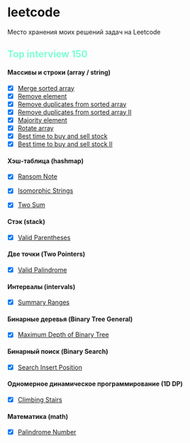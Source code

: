 # leetcode
Место хранения моих решений задач на Leetcode


## <aquamarine>Top interview 150<aquamarine>

#### **Массивы и строки (array / string)**

- [x] [Merge sorted array](arrayAndString/merge.go)
- [x] [Remove element](arrayAndString/removeElement.go)
- [x] [Remove duplicates from sorted array](arrayAndString/removeDuplicates.go)
- [x] [Remove duplicates from sorted array II](arrayAndString/removeDuplicatesII.go)
- [x] [Majority element](arrayAndString/majorityElement.go)
- [x] [Rotate array](arrayAndString/rotate.go)
- [x] [Best time to buy and sell stock](arrayAndString/maxProfit.go)
- [x] [Best time to buy and sell stock II](arrayAndString/maxProfitII.go)

#### **Хэш-таблица (hashmap)**
- [x] [Ransom Note](hashmap/canConstruct.go)
- [x] [Isomorphic Strings](hashmap/isIsomorphic.go)
- [x] [Two Sum](hashmap/twoSum.go)


#### **Стэк (stack)**
- [x] [Valid Parentheses](stack/isValid.go)


#### **Две точки (Two Pointers)**
- [x] [Valid Palindrome](twoPointers/isPalindrome.go)


#### **Интервалы (intervals)**
- [x] [Summary Ranges](intervals/summaryRanges.go)

#### **Бинарные деревья (Binary Tree General)**
- [x] [Maximum Depth of Binary Tree](binaryTreeGeneral/maxDepth.go)


#### **Бинарный поиск (Binary Search)**
- [x] [Search Insert Position](binarySearch/searchInsert.go)


#### **Одномерное динамическое программирование (1D DP)**
- [x] [Climbing Stairs](dp1d/climbStairs.go)


#### **Математика (math)**
- [x] [Palindrome Number](math/isPalindrome.go)


<style>
    red { color: red }
    yellow { color: yellow }
    aqua {color: aqua}
    aquamarine {color: aquamarine}
</style>